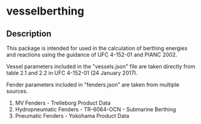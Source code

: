 # vesselberthing
## Description
This package is intended for used in the calculation of berthing energies and reactions using the guidance of UFC 4-152-01 and PIANC 2002.  

Vessel parameters included in the "vessels.json" file are taken directly from table 2.1 and 2.2 in UFC 4-152-01 (24 January 2017).

Fender parameters included in "fenders.json" are taken from multiple sources.
1. MV Fenders - Trelleborg Product Data
2. Hydropneumatic Fenders - TR-6064-OCN - Submarine Berthing
3. Pneumatic Fenders - Yokohama Product Data